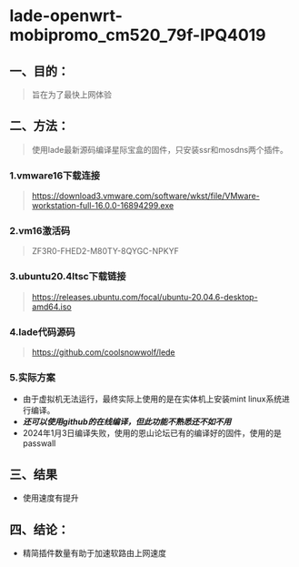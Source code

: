# lade-openwrt-mobipromo_cm520_79f-IPQ4019

## 一、目的：

> 旨在为了最快上网体验

## 二、方法：

> 使用lade最新源码编译星际宝盒的固件，只安装ssr和mosdns两个插件。

### 1.vmware16下载连接

> https://download3.vmware.com/software/wkst/file/VMware-workstation-full-16.0.0-16894299.exe

### 2.vm16激活码

> ZF3R0-FHED2-M80TY-8QYGC-NPKYF

### 3.ubuntu20.4ltsc下载链接

> https://releases.ubuntu.com/focal/ubuntu-20.04.6-desktop-amd64.iso

### 4.lade代码源码

> https://github.com/coolsnowwolf/lede

### 5.实际方案

* 由于虚拟机无法运行，最终实际上使用的是在实体机上安装mint linux系统进行编译。
* ***还可以使用github的在线编译，但此功能不熟悉还不如不用***
* 2024年1月3日编译失败，使用的恩山论坛已有的编译好的固件，使用的是passwall

## 三、结果

* 使用速度有提升

## 四、结论：

* 精简插件数量有助于加速软路由上网速度
